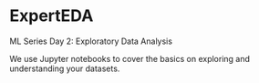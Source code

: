 # ExpertEDA

ML Series Day 2: Exploratory Data Analysis

We use Jupyter notebooks to cover the basics on exploring and understanding your datasets.
